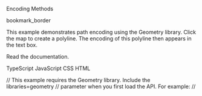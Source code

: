 Encoding Methods

bookmark_border

This example demonstrates path encoding using the Geometry library. Click the map to create a polyline. The encoding of this polyline then appears in the text box.

Read the documentation.


TypeScript
JavaScript
CSS
HTML

// This example requires the Geometry library. Include the libraries=geometry
// parameter when you first load the API. For example:
// <script src="https://maps.googleapis.com/maps/api/js?key=YOUR_API_KEY&libraries=geometry">

function initMap(): void {
  const map = new google.maps.Map(
    document.getElementById("map") as HTMLElement,
    {
      zoom: 14,
      center: { lat: 34.366, lng: -89.519 },
    }
  );
  const poly = new google.maps.Polyline({
    strokeColor: "#000000",
    strokeOpacity: 1,
    strokeWeight: 3,
    map: map,
  });

  // Add a listener for the click event
  google.maps.event.addListener(map, "click", (event) => {
    addLatLngToPoly(event.latLng, poly);
  });
}

/**
 * Handles click events on a map, and adds a new point to the Polyline.
 * Updates the encoding text area with the path's encoded values.
 */
function addLatLngToPoly(
  latLng: google.maps.LatLng,
  poly: google.maps.Polyline
) {
  const path = poly.getPath();

  // Because path is an MVCArray, we can simply append a new coordinate
  // and it will automatically appear
  path.push(latLng);

  // Update the text field to display the polyline encodings
  const encodeString = google.maps.geometry.encoding.encodePath(path);

  if (encodeString) {
    (document.getElementById("encoded-polyline") as HTMLInputElement).value =
      encodeString;
  }
}

declare global {
  interface Window {
    initMap: () => void;
  }
}
window.initMap = initMap;



Address Validation

bookmark_border
Use this demo to try the Address Validation API using any address from a supported region. The demo takes address components as input, and displays the validation response below. To parse an unstructured address, enter the entire address in the Street Address 1 field. Select example addresses from the drop-down at the top of the form.

Read the documentation.


TypeScript
JavaScript
CSS
HTML

// DOM Refs
const addressForm = document.getElementById('address-form');
const validateButton = document.getElementById('validate-button');
const clearFormButton = document.getElementById('clear-form-button');
const resultDisplay = document.getElementById('result-display');
const loadingText = document.getElementById('loading-text');
// Input field refs
const streetAddress1Input = document.getElementById('street-address-1') as HTMLInputElement;
const streetAddress2Input = document.getElementById('street-address-2') as HTMLInputElement;
const cityInput = document.getElementById('city') as HTMLInputElement;
const stateInput = document.getElementById('state') as HTMLInputElement;
const zipCodeInput = document.getElementById('zip-code') as HTMLInputElement;
const regionSelect = document.getElementById('region-select') as HTMLSelectElement;
const exampleSelect = document.getElementById('example-select') as HTMLSelectElement;

// Core Initialization
async function init() {
  // Load the Address Validation library.
  await google.maps.importLibrary('addressValidation');
  // Set event listeners
  addressForm!.addEventListener('submit', handleValidationSubmit);
  exampleSelect!.addEventListener('change', handleExampleSelectChange);
  clearFormButton!.addEventListener('click', handleClearForm);
}

// Validation Handler
async function handleValidationSubmit(event) {
  event.preventDefault();  // Prevent default form submission
  resultDisplay!.textContent = 'Validating...';  // Clear previous results

  // Validate the address
  try {
    //@ts-ignore
    const result = await google.maps.addressValidation.AddressValidation.fetchAddressValidation({
      address: {
        regionCode: regionSelect!.value.trim(),
        languageCode: 'en',
        addressLines: [
          streetAddress1Input!.value.trim(),
          streetAddress2Input!.value.trim()
        ].filter(line => line),  // Filter out empty lines
        locality: cityInput!.value.trim(),
        administrativeArea: stateInput!.value.trim(),
        postalCode: zipCodeInput!.value.trim(),
      },
    });

    resultDisplay!.textContent =
        "Verdict summary\n================\n" +
        `Formatted address: ${result.address.formattedAddress}\n` +
        `Entered: ${result.verdict.inputGranularity}\n` +
        `Validated: ${result.verdict.validationGranularity}\n` +
        `Geocoded: ${result.verdict.geocodeGranularity}\n` +
        `Possible next action: ${result.verdict.possibleNextAction}\n\n` +
        `${getVerdictMessage(result.verdict, 'addressComplete')}\n` +
        `${getVerdictMessage(result.verdict, 'hasUnconfirmedComponents')}\n` +
        `${getVerdictMessage(result.verdict, 'hasInferredComponents')}\n` +
        `${getVerdictMessage(result.verdict, 'hasReplacedComponents')}\n\n` +
        `Raw JSON response\n=================\n` +
        JSON.stringify(result, null, '  ');

  } catch (error) {
    console.error('Validation failed:', error);    
    if (error instanceof Error) {
      resultDisplay!.textContent = `Error: ${error.message}`;
    }
  } 
}

// Verdict messages
const verdictMessages = {
  addressComplete: {
    trueMessage:
        '- The API found no unresolved, unexpected, or missing address elements.',
    falseMessage:
        '- At least one address element is unresolved, unexpected, or missing.',
  },
  hasUnconfirmedComponents: {
    trueMessage: '- The API can\'t confirm at least one address component.',
    falseMessage: '- The API confirmed all address components.',
  },
  hasInferredComponents: {
    trueMessage: '- The API inferred (added) at least one address component.',
    falseMessage: '- The API did not infer (add) any address components.',
  },
  hasReplacedComponents: {
    trueMessage: '- The API replaced at least one address component.',
    falseMessage: '- The API did not replace any address components.',
  },
};

// Helper function to get the verdict message for a given verdict key
function getVerdictMessage(verdict, key) {
  if (!verdict || !verdictMessages[key]) return 'Unknown';
  return verdict[key] ? verdictMessages[key].trueMessage :
                        verdictMessages[key].falseMessage;
}

// Handler for Dropdown Change
function handleExampleSelectChange(event) {
  const selectedValue = event.target.value;
  if (selectedValue && examples[selectedValue]) {
      populateAddressFields(examples[selectedValue]);
  } else if (!selectedValue) {
      populateAddressFields(null); // Pass null to clear fields
  }
}

// Clear Form Handler
function handleClearForm() {
  streetAddress1Input!.value = '';
  streetAddress2Input!.value = '';
  cityInput!.value = '';
  stateInput!.value = '';
  zipCodeInput!.value = '';
  regionSelect!.value = '';
  exampleSelect!.value = '';
  resultDisplay!.textContent = 'Result will appear here...';
  console.log('Cleared form');
}

// Example Address Data
const examples = {
  google: {
      streetAddress1: '1600 Amphitheatre Parkway',
      streetAddress2: '', // Explicitly empty
      city: 'Mountain View',
      state: 'CA',
      zipCode: '94043',
      region: 'US'
  },
  nonExistentSubpremise: {
      streetAddress1: '2930 Pearl St.',
      streetAddress2: 'Suite 100',
      city: 'Boulder',
      state: 'CO',
      zipCode: '', // Explicitly empty
      region: 'US'
  },
  missingSubpremise: {
      streetAddress1: '500 West 2nd Street',
      streetAddress2: null, // Can use null or undefined too
      city: 'Austin',
      state: 'TX',
      zipCode: '78701',
      region: 'US'
  },
  misspelledLocality: {
      streetAddress1: '1600 Amphitheatre Pkwy',
      streetAddress2: '',
      city: 'Montan View',
      state: 'CA',
      zipCode: '94043',
      region: 'US'
  },
  missingLocality: {
      streetAddress1: 'Brandschenkestrasse 110 8002',
      streetAddress2: '',
      city: '',
      state: '',
      zipCode: '',
      region: ''
  },
  usPoBox: {
      streetAddress1: 'PO Box 1108',
      streetAddress2: '',
      city: 'Sterling',
      state: 'VA',
      zipCode: '20166-1108',
      region: 'US'
  },
};

// Helper function to populate form fields with example address data
function populateAddressFields(exampleAddress) {
  if (!exampleAddress) {
      console.warn("No example address data provided.");
      return;
  }

  // Get values from example, providing empty string as default
  streetAddress1Input!.value = exampleAddress.streetAddress1 || '';
  streetAddress2Input!.value = exampleAddress.streetAddress2 || '';
  cityInput!.value = exampleAddress.city || '';
  stateInput!.value = exampleAddress.state || '';
  zipCodeInput!.value = exampleAddress.zipCode || '';
  regionSelect!.value = exampleAddress.region || '';

  // Clear previous results and errors
  resultDisplay!.textContent = 'Result will appear here...';

  console.log("Populated fields with example: ", exampleAddress);
}

init();



React Google Maps Library - Basic Map

bookmark_border

This example uses the vis.gl/react-google-maps open source library to render a Google map in a React app. The vis.gl/react-google-maps library is a collection of React components and hooks for the Google Maps JavaScript API.

Important: The vis.gl/react-google-maps library is offered using an open source license. It is not governed by the Google Maps Platform Support Technical Support Services Guidelines, the SLA, or the Deprecation Policy (however, any Google Maps Platform services used by the library remain subject to the Google Maps Platform Terms of Service). If you find a bug, or have a feature request, file an issue on GitHub .

TypeScript
JavaScript
CSS
HTML

import React from 'react';
import { createRoot } from 'react-dom/client';
import { APIProvider, Map } from '@vis.gl/react-google-maps';

const API_KEY =
  globalThis.GOOGLE_MAPS_API_KEY ?? ("YOUR_API_KEY");

const App = () => (
  <APIProvider
    solutionChannel='GMP_devsite_samples_v3_rgmbasicmap'
    apiKey={API_KEY}>
    <Map
      defaultZoom={8}
      defaultCenter={{ lat: -34.397, lng: 150.644 }}
      gestureHandling={'greedy'}
      disableDefaultUI={true}
    />
  </APIProvider>
);
const root = createRoot(document.getElementById('app')!);
root.render(<App />);

export default App;


React Google Maps Library - Place Autocomplete

bookmark_border

This example shows using the Places Autocomplete widget to update a map and marker in a React application. It uses the vis.gl/react-google-maps open source library.The vis.gl/react-google-maps library is a collection of React components and hooks for the Google Maps JavaScript API.

Important: The vis.gl/react-google-maps library is offered using an open source license. It is not governed by the Google Maps Platform Support Technical Support Services Guidelines, the SLA, or the Deprecation Policy (however, any Google Maps Platform services used by the library remain subject to the Google Maps Platform Terms of Service). If you find a bug, or have a feature request, file an issue on GitHub .

TypeScript
JavaScript
CSS
HTML

import React, { useState, useEffect, useRef } from 'react';
import { createRoot } from 'react-dom/client';
import {
  APIProvider,
  ControlPosition,
  MapControl,
  AdvancedMarker,
  Map,
  useMap,
  useMapsLibrary,
  useAdvancedMarkerRef,
  AdvancedMarkerRef
} from '@vis.gl/react-google-maps';

const API_KEY =
  globalThis.GOOGLE_MAPS_API_KEY ?? ("YOUR_API_KEY");

const App = () => {
  const [selectedPlace, setSelectedPlace] =
    useState<google.maps.places.PlaceResult | null>(null);
  const [markerRef, marker] = useAdvancedMarkerRef();

  return (
    <APIProvider
      apiKey={API_KEY}
      solutionChannel='GMP_devsite_samples_v3_rgmautocomplete'>
      <Map
        mapId={'bf51a910020fa25a'}
        defaultZoom={3}
        defaultCenter={{ lat: 22.54992, lng: 0 }}
        gestureHandling={'greedy'}
        disableDefaultUI={true}
      >
        <AdvancedMarker ref={markerRef} position={null} />
      </Map>
      <MapControl position={ControlPosition.TOP}>
        <div className="autocomplete-control">
          <PlaceAutocomplete onPlaceSelect={setSelectedPlace} />
        </div>
      </MapControl>
      <MapHandler place={selectedPlace} marker={marker} />
    </APIProvider>
  );
};

interface MapHandlerProps {
  place: google.maps.places.PlaceResult | null;
  marker: google.maps.marker.AdvancedMarkerElement | null;
}

const MapHandler = ({ place, marker }: MapHandlerProps) => {
  const map = useMap();

  useEffect(() => {
    if (!map || !place || !marker) return;

    if (place.geometry?.viewport) {
      map.fitBounds(place.geometry?.viewport);
    }
    marker.position = place.geometry?.location;
  }, [map, place, marker]);

  return null;
};

interface PlaceAutocompleteProps {
  onPlaceSelect: (place: google.maps.places.PlaceResult | null) => void;
}

const PlaceAutocomplete = ({ onPlaceSelect }: PlaceAutocompleteProps) => {
  const [placeAutocomplete, setPlaceAutocomplete] =
    useState<google.maps.places.Autocomplete | null>(null);
  const inputRef = useRef<HTMLInputElement>(null);
  const places = useMapsLibrary('places');

  useEffect(() => {
    if (!places || !inputRef.current) return;

    const options = {
      fields: ['geometry', 'name', 'formatted_address']
    };

    setPlaceAutocomplete(new places.Autocomplete(inputRef.current, options));
  }, [places]);

  useEffect(() => {
    if (!placeAutocomplete) return;

    placeAutocomplete.addListener('place_changed', () => {
      onPlaceSelect(placeAutocomplete.getPlace());
    });
  }, [onPlaceSelect, placeAutocomplete]);

  return (
    <div className="autocomplete-container">
      <input ref={inputRef} />
    </div>
  );
};

const root = createRoot(document.getElementById('app')!);
root.render(<App />);

export default App;


React Google Maps Library - Extended Component Library

bookmark_border

This example shows how to build a basic locations services web app using the Google Maps Platform's Extended Component Library with the vis.gl/react-google-maps open source library.

Google Maps Platform's Extended Component Library is a set of Web Components that helps developers build better maps faster, and with less effort. It encapsulates boilerplate code, best practices, and responsive design, reducing complex map UIs into what is effectively a single HTML element. These components make it easier to read, learn, customize, and maintain maps-related code.

The vis.gl/react-google-maps library is a collection of React components and hooks for the Google Maps JavaScript API.

Important: The vis.gl/react-google-maps library and the Extended Component Library are offered using an open source license. It is not governed by the Google Maps Platform Support Technical Support Services Guidelines, the SLA, or the Deprecation Policy (however, any Google Maps Platform services used by the library remain subject to the Google Maps Platform Terms of Service). If you find a bug, or have a feature request, file an issue on the respective library site.

TypeScript
JavaScript
CSS
HTML

import React, { useState, useRef } from 'react';
import ReactDOM from 'react-dom/client';
import { AdvancedMarker, Map, Pin, APIProvider } from '@vis.gl/react-google-maps';
import {
  PlaceReviews,
  PlaceDataProvider,
  PlaceDirectionsButton,
  IconButton,
  PlaceOverview,
  SplitLayout,
  OverlayLayout,
  PlacePicker
} from '@googlemaps/extended-component-library/react';
/**
 * The below imports are necessary because we are creating refs of 
 * the OverlayLayout and PlacePicker components. You need to pass 
 * the ref property a web component type object. Imports from  
 * @googlemaps/extended-component-library/react are wrappers around
 * the web components, not the components themselves. For the ref 
 * property we import the actual components and alias them for clarity.
 */
import { OverlayLayout as TOverlayLayout } from '@googlemaps/extended-component-library/overlay_layout.js';
import { PlacePicker as TPlacePicker } from '@googlemaps/extended-component-library/place_picker.js';

const API_KEY =
  globalThis.GOOGLE_MAPS_API_KEY ?? ("YOUR_API_KEY");
const DEFAULT_CENTER = { lat: 38, lng: -98 };
const DEFAULT_ZOOM = 4;
const DEFAULT_ZOOM_WITH_LOCATION = 16;
/**
 * Sample app that helps users locate a college on the map, with place info such
 * as ratings, photos, and reviews displayed on the side.
 */
const App = () => {
  const overlayLayoutRef = useRef<TOverlayLayout>(null);
  const pickerRef = useRef<TPlacePicker>(null);
  const [college, setCollege] = useState<google.maps.places.Place | undefined>(undefined);
  /**
   * See https://lit.dev/docs/frameworks/react/#using-slots for why
   * we need to wrap our custom elements in a div with a slot attribute. 
   */
  return (
    <div className="App">
      <APIProvider
        solutionChannel='GMP_devsite_samples_v3_rgmcollegepicker'
        apiKey={API_KEY}
        version='beta' >
        <SplitLayout rowReverse rowLayoutMinWidth={700}>
          <div className="SlotDiv" slot="fixed">
            <OverlayLayout ref={overlayLayoutRef}>
              <div className="SlotDiv" slot="main">
                <PlacePicker
                  className="CollegePicker"
                  ref={pickerRef}
                  forMap="gmap"
                  country={['us', 'ca']}
                  type="university"
                  placeholder="Enter a college in the US or Canada"
                  onPlaceChange={() => {
                    if (!pickerRef.current?.value) {
                      setCollege(undefined);
                    } else {
                      setCollege(pickerRef.current?.value);
                    }
                  }}
                />
                <PlaceOverview
                  size="large"
                  place={college}
                  googleLogoAlreadyDisplayed
                >
                  <div slot="action" className="SlotDiv">
                    <IconButton
                      slot="action"
                      variant="filled"
                      onClick={() => overlayLayoutRef.current?.showOverlay()}
                    >
                      See Reviews
                    </IconButton>
                  </div>
                  <div slot="action" className="SlotDiv">
                    <PlaceDirectionsButton slot="action" variant="filled">
                      Directions
                    </PlaceDirectionsButton>
                  </div>
                </PlaceOverview>
              </div>
              <div slot="overlay" className="SlotDiv">
                <IconButton
                  className="CloseButton"
                  onClick={() => overlayLayoutRef.current?.hideOverlay()}
                >
                  Close
                </IconButton>
                <PlaceDataProvider place={college}>
                  <PlaceReviews />
                </PlaceDataProvider>
              </div>
            </OverlayLayout>
          </div>
          <div className="SplitLayoutContainer" slot="main">
            <Map
              id="gmap"
              mapId="8c732c82e4ec29d9"
              center={college?.location ?? DEFAULT_CENTER}
              zoom={college?.location ? DEFAULT_ZOOM_WITH_LOCATION : DEFAULT_ZOOM}
              gestureHandling="none"
              fullscreenControl={false}
              zoomControl={false}
            >
              {college?.location && (
                <AdvancedMarker position={college?.location}>
                  <Pin background={'#FBBC04'} glyphColor={'#000'} borderColor={'#000'} />
                </AdvancedMarker>
              )}
            </Map>
          </div>
        </SplitLayout>
      </APIProvider>
    </div>
  );
};

const root = ReactDOM.createRoot(document.getElementById('root')!);
root.render(
  <React.StrictMode>
    <App />
  </React.StrictMode>
);